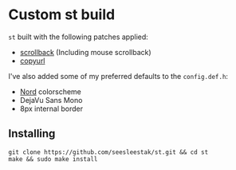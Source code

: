 # Custom st build

`st` built with the following patches applied:  
- [scrollback](https://st.suckless.org/patches/scrollback/) (Including mouse scrollback)  
- [copyurl](https://st.suckless.org/patches/copyurl/)  

I've also added some of my preferred defaults to the `config.def.h`:  
- [Nord](https://github.com/arcticicestudio/nord/issues/89) colorscheme  
- DejaVu Sans Mono
- 8px internal border

## Installing

```
git clone https://github.com/seesleestak/st.git && cd st
make && sudo make install
```
